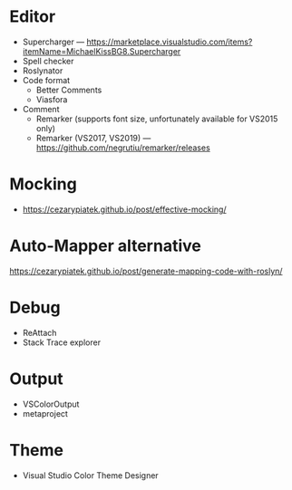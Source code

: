 # Editor
* Supercharger — https://marketplace.visualstudio.com/items?itemName=MichaelKissBG8.Supercharger
* Spell checker
* Roslynator
* Code format
  * Better Comments
  * Viasfora
* Comment
  * Remarker (supports font size, unfortunately available for VS2015 only)
  * Remarker (VS2017, VS2019) — https://github.com/negrutiu/remarker/releases

# Mocking
* https://cezarypiatek.github.io/post/effective-mocking/

# Auto-Mapper alternative
https://cezarypiatek.github.io/post/generate-mapping-code-with-roslyn/

# Debug
* ReAttach
* Stack Trace explorer

# Output
* VSColorOutput
* metaproject

# Theme
* Visual Studio Color Theme Designer
